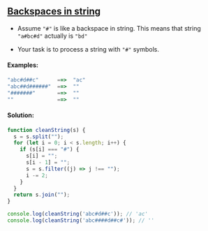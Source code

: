 ## [Backspaces in string](https://www.codewars.com/kata/5727bb0fe81185ae62000ae3/train/javascript)
- Assume `"#"` is like a backspace in string. This means that string `"a#bc#d"` actually is `"bd"`

- Your task is to process a string with `"#"` symbols.

#### Examples:

```js
"abc#d##c"      ==>  "ac"
"abc##d######"  ==>  ""
"#######"       ==>  ""
""              ==>  ""
```
 

#### Solution:

```js
function cleanString(s) { 
  s = s.split(""); 
  for (let i = 0; i < s.length; i++) { 
    if (s[i] === "#") { 
      s[i] = ""; 
      s[i - 1] = "";
      s = s.filter((j) => j !== ""); 
      i -= 2;
    }
  }
  return s.join("");
}

console.log(cleanString('abc#d##c')); // 'ac'
console.log(cleanString('abc####d##c#')); // '' 
```
